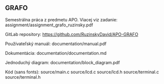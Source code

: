 ## GRAFO
Semestrálna práca z predmetu APO. Viacej viz zadanie: assignment/assignment_grafo_ruzinsky.pdf

GitLab repository: https://github.com/RuzinskyDavid/APO-GRAFO

Používateľský manuál: documentation/manual.pdf

Dokumentácia: documentation/documentation.md

Jednoduchý diagram: documentation/block_diagram.pdf

Kód (sans fonts):
	source/main.c
	source/lcd.c
	source/lcd.h
	source/terminal.c
	source/terminal.h
